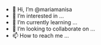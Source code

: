 - 👋 Hi, I’m @mariamanisa
- 👀 I’m interested in ...
- 🌱 I’m currently learning ...
- 💞️ I’m looking to collaborate on ...
- 📫 How to reach me ...

<!---
mariamanisa/mariamanisa is a ✨ special ✨ repository because its `README.md` (this file) appears on your GitHub profile.
You can click the Preview link to take a look at your changes.
--->
